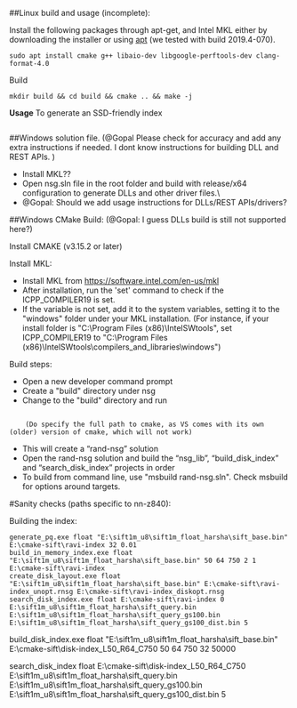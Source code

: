 ##Linux build and usage (incomplete):

Install the following packages through apt-get, and Intel MKL either by downloading the installer or using [apt](https://software.intel.com/en-us/articles/installing-intel-free-libs-and-python-apt-repo) (we tested with build 2019.4-070).
```
sudo apt install cmake g++ libaio-dev libgoogle-perftools-dev clang-format-4.0
```

Build
```
mkdir build && cd build && cmake .. && make -j
```

**Usage**
To generate an SSD-friendly index
```

```

##Windows solution file. (@Gopal Please check for accuracy and add any extra instructions if needed. I dont know instructions for building DLL and REST APIs. )
- Install MKL??
- Open nsg.sln file in the root folder and build with release/x64 configuration to generate DLLs and other driver files.\
- @Gopal: Should we add usage instructions for DLLs/REST APIs/drivers?

##Windows CMake Build: (@Gopal: I guess DLLs build is still not supported here?)

Install CMAKE (v3.15.2 or later)

Install MKL:
-	Install MKL from https://software.intel.com/en-us/mkl
-	After installation, run the 'set' command to check if the ICPP_COMPILER19 is set. 
- 	If the variable is not set, add it to the system variables, setting it to the "windows" folder under your MKL installation.
	(For instance, if your install folder is "C:\Program Files (x86)\IntelSWtools", set ICPP_COMPILER19 to "C:\Program Files (x86)\IntelSWtools\compilers_and_libraries\windows")

Build steps:
-	Open a new developer command prompt
-	Create a "build" directory under nsg
-	Change to the "build" directory and run  
```<cmake_path> -B. -A x64 -G "Visual Studio 15 2017" ..
```
		(Do specify the full path to cmake, as VS comes with its own (older) version of cmake, which will not work)
-	This will create a “rand-nsg” solution
-	Open the rand-nsg solution and build the “nsg_lib”, “build_disk_index” and “search_disk_index” projects in order
-	To build from command line, use "msbuild rand-nsg.sln". Check msbuild for options around targets.

#Sanity checks (paths specific to nn-z840): 

Building the index:
```
generate_pq.exe float "E:\sift1m_u8\sift1m_float_harsha\sift_base.bin" E:\cmake-sift\ravi-index 32 0.01
build_in_memory_index.exe float "E:\sift1m_u8\sift1m_float_harsha\sift_base.bin" 50 64 750 2 1 E:\cmake-sift\ravi-index
create_disk_layout.exe float "E:\sift1m_u8\sift1m_float_harsha\sift_base.bin" E:\cmake-sift\ravi-index_unopt.rnsg E:\cmake-sift\ravi-index_diskopt.rnsg
search_disk_index.exe float E:\cmake-sift\ravi-index 0 E:\sift1m_u8\sift1m_float_harsha\sift_query.bin E:\sift1m_u8\sift1m_float_harsha\sift_query_gs100.bin E:\sift1m_u8\sift1m_float_harsha\sift_query_gs100_dist.bin 5
```


build_disk_index.exe float "E:\sift1m_u8\sift1m_float_harsha\sift_base.bin" E:\cmake-sift\disk-index_L50_R64_C750 50 64 750 32 50000

search_disk_index float E:\cmake-sift\disk-index_L50_R64_C750 E:\sift1m_u8\sift1m_float_harsha\sift_query.bin E:\sift1m_u8\sift1m_float_harsha\sift_query_gs100.bin E:\sift1m_u8\sift1m_float_harsha\sift_query_gs100_dist.bin 5


